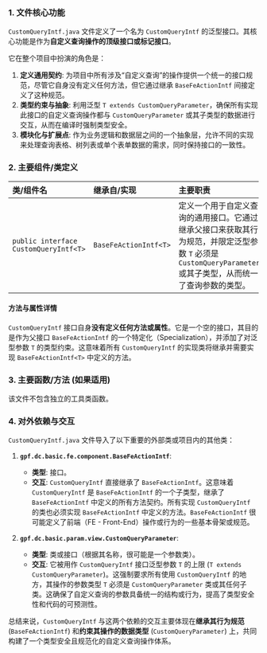 ### 1. 文件核心功能
`CustomQueryIntf.java` 文件定义了一个名为 `CustomQueryIntf` 的泛型接口。其核心功能是作为**自定义查询操作的顶级接口或标记接口**。

它在整个项目中扮演的角色是：
1.  **定义通用契约**: 为项目中所有涉及“自定义查询”的操作提供一个统一的接口规范，尽管它自身没有定义任何方法，但它通过继承 `BaseFeActionIntf` 间接定义了这种规范。
2.  **类型约束与抽象**: 利用泛型 `T extends CustomQueryParameter`，确保所有实现此接口的自定义查询操作都与 `CustomQueryParameter` 或其子类型的数据进行交互，从而在编译时强制类型安全。
3.  **模块化与扩展点**: 作为业务逻辑和数据层之间的一个抽象层，允许不同的实现来处理查询表格、树列表或单个表单数据的需求，同时保持接口的一致性。

### 2. 主要组件/类定义

| 类/组件名 | 继承自/实现 | 主要职责 |
| :--- | :--- | :--- |
| `public interface CustomQueryIntf<T>` | `BaseFeActionIntf<T>` | 定义一个用于自定义查询的通用接口。它通过继承父接口来获取其行为规范，并限定泛型参数 `T` 必须是 `CustomQueryParameter` 或其子类型，从而统一了查询参数的类型。 |

#### 方法与属性详情
`CustomQueryIntf` 接口自身**没有定义任何方法或属性**。它是一个空的接口，其目的是作为父接口 `BaseFeActionIntf` 的一个特定化（Specialization），并添加了对泛型参数 `T` 的类型约束。这意味着所有 `CustomQueryIntf` 的实现类将继承并需要实现 `BaseFeActionIntf<T>` 中定义的方法。

### 3. 主要函数/方法 (如果适用)
该文件不包含独立的工具类函数。

### 4. 对外依赖与交互
`CustomQueryIntf.java` 文件导入了以下重要的外部类或项目内的其他类：

1.  **`gpf.dc.basic.fe.component.BaseFeActionIntf`**:
    *   **类型**: 接口。
    *   **交互**: `CustomQueryIntf` 直接继承了 `BaseFeActionIntf`。这意味着 `CustomQueryIntf` 是 `BaseFeActionIntf` 的一个子类型，继承了 `BaseFeActionIntf` 中定义的所有方法契约。所有实现 `CustomQueryIntf` 的类也必须实现 `BaseFeActionIntf` 中定义的方法。`BaseFeActionIntf` 很可能定义了前端（FE - Front-End）操作或行为的一些基本骨架或规范。

2.  **`gpf.dc.basic.param.view.CustomQueryParameter`**:
    *   **类型**: 类或接口（根据其名称，很可能是一个参数类）。
    *   **交互**: 它被用作 `CustomQueryIntf` 接口泛型参数 `T` 的上限 (`T extends CustomQueryParameter`)。这强制要求所有使用 `CustomQueryIntf` 的地方，其操作的参数类型 `T` 必须是 `CustomQueryParameter` 类或其任何子类。这确保了自定义查询的参数具备统一的结构或行为，提高了类型安全性和代码的可预测性。

总结来说，`CustomQueryIntf` 与这两个依赖的交互主要体现在**继承其行为规范** (`BaseFeActionIntf`) 和**约束其操作的数据类型** (`CustomQueryParameter`) 上，共同构建了一个类型安全且规范化的自定义查询操作体系。

